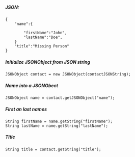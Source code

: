 ##### JSON:

    {
        "name":{
        
            "firstName":"John",
            "lastName":"Doe",
        }
        "title":"Missing Person"
    }

##### Initialize JSONObject from JSON string

    JSONObject contact = new JSONObject(contactJSONString);
    
##### Name into a JSONObect

    JSONObject name = contact.getJSONObject("name");
    
##### First an last names

    String firstName = name.getString("firstName");
    String lastName = name.getString("lastName");
    
##### Title

    String title = contact.getString("title");
    
